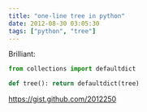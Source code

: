 ```yaml
---
title: "one-line tree in python"
date: 2012-08-30 03:05:30
tags: ["python", "tree"]
---
```


Brilliant:
```python
from collections import defaultdict

def tree(): return defaultdict(tree)
```

<a href="https://gist.github.com/2012250">https://gist.github.com/2012250</a>
